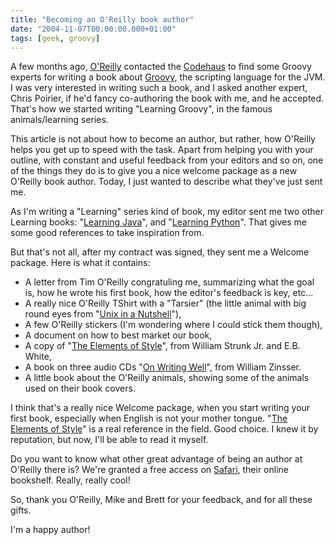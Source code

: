 ```yaml
---
title: "Becoming an O'Reilly book author"
date: "2004-11-07T00:00:00.000+01:00"
tags: [geek, groovy]
---
```


A few months ago, [O'Reilly](http://www.oreilly.com/) contacted the [Codehaus](http://www.codehaus.org/) to find some Groovy experts for writing a book about [Groovy](http://groovy.codehaus.org/), the scripting language for the JVM. I was very interested in writing such a book, and I asked another expert, Chris Poirier, if he'd fancy co-authoring the book with me, and he accepted. That's how we started writing "Learning Groovy", in the famous animals/learning series.

This article is not about how to become an author, but rather, how O'Reilly helps you get up to speed with the task. Apart from helping you with your outline, with constant and useful feedback from your editors and so on, one of the things they do is to give you a nice welcome package as a new O'Reilly book author. Today, I just wanted to describe what they've just sent me.

As I'm writing a "Learning" series kind of book, my editor sent me two other Learning books: "[Learning Java](http://www.oreilly.com/catalog/learnjava2/)", and "[Learning Python](http://www.oreilly.com/catalog/lpython/)". That gives me some good references to take inspiration from.

But that's not all, after my contract was signed, they sent me a Welcome package. Here is what it contains:

*   A letter from Tim O'Reilly congratuling me, summarizing what the goal is, how he wrote his first book, how the editor's feedback is key, etc...
*   A really nice O'Reilly TShirt with a "Tarsier" (the little animal with big round eyes from "[Unix in a Nutshell](http://www.oreilly.com/catalog/unixnut3/)"),
*   A few O'Reilly stickers (I'm wondering where I could stick them though),
*   A document on how to best market our book,
*   A copy of "[The Elements of Style](http://www.amazon.com/exec/obidos/tg/detail/-/020530902X/qid=1084807900/sr=1-1/ref=sr_1_1/103-2263184-9239067?v=glance&s=books)", from William Strunk Jr. and E.B. White,
*   A book on three audio CDs "[On Writing Well](http://www.amazon.com/exec/obidos/tg/detail/-/0060006641/102-2174389-8230509?v=glance)", from William Zinsser.
*   A little book about the O'Reilly animals, showing some of the animals used on their book covers.

I think that's a really nice Welcome package, when you start writing your first book, especially when English is not your mother tongue. "[The Elements of Style](http://www.amazon.com/exec/obidos/tg/detail/-/020530902X/qid=1084807900/sr=1-1/ref=sr_1_1/103-2263184-9239067?v=glance&s=books)" is a real reference in the field. Good choice. I knew it by reputation, but now, I'll be able to read it myself.

Do you want to know what other great advantage of being an author at O'Reilly there is? We're granted a free access on [Safari](http://safari.oreilly.com/), their online bookshelf. Really, really cool!

So, thank you O'Reilly, Mike and Brett for your feedback, and for all these gifts.

I'm a happy author!